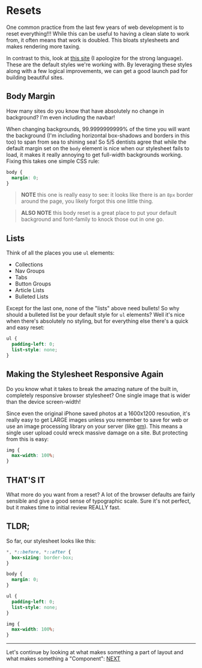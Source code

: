 # Resets

One common practice from the last few years of web development is to reset everything!!!
While this can be useful to having a clean slate to work from, it often means that work is doubled.
This bloats stylesheets and makes rendering more taxing.

In contrast to this, look at [this site](http://motherfuckingwebsite.com/) (I apologize for the strong language).
These are the default styles we're working with.
By leveraging these styles along with a few logical improvements, we can get a good launch pad for building beautiful sites.

## Body Margin

How many sites do you know that have absolutely no change in background?
I'm even including the navbar!

When changing backgrounds, 99.9999999999% of the time you will want the background (I'm including horizontal box-shadows and borders in this too) to span from sea to shining sea!
So 5/5 dentists agree that while the default margin set on the `body` element is nice when our stylesheet fails to load, it makes it really annoying to get full-width backgrounds working.
Fixing this takes one simple CSS rule:

```css
body {
  margin: 0;
}
```

> **NOTE** this one is really easy to see: it looks like there is an `8px` border around the page, you likely forgot this one little thing.

> **ALSO NOTE** this body reset is a great place to put your default background and font-family to knock those out in one go.

## Lists

Think of all the places you use `ul` elements:

* Collections
* Nav Groups
* Tabs
* Button Groups
* Article Lists
* Bulleted Lists

Except for the last one, none of the "lists" above need bullets!
So why should a bulleted list be your default style for `ul` elements?
Well it's nice when there's absolutely no styling, but for everything else there's a quick and easy reset:

```css
ul {
  padding-left: 0;
  list-style: none;
}
```

## Making the Stylesheet Responsive Again

Do you know what it takes to break the amazing nature of the built in, completely responsive browser stylesheet?
One single image that is wider than the device screen-width!

Since even the original iPhone saved photos at a 1600x1200 resoution, it's really easy to get LARGE images unless you remember to save for web or use an image processing library on your server (like [gm](https://npm.org/packages/gm)).
This means a single user upload could wreck massive damage on a site.
But protecting from this is easy:

```css
img {
  max-width: 100%;
}
```

## THAT'S IT

What more do you want from a reset?
A lot of the browser defaults are fairly sensible and give a good sense of typographic scale.
Sure it's not perfect, but it makes time to initial review REALLY fast.

## TLDR;

So far, our stylesheet looks like this:

```css
*, *::before, *::after {
  box-sizing: border-box;
}

body {
  margin: 0;
}

ul {
  padding-left: 0;
  list-style: none;
}

img {
  max-width: 100%;
}
```

---

Let's continue by looking at what makes something a part of layout and what makes something a "Component": [NEXT](03-components-vs-layout.md)
